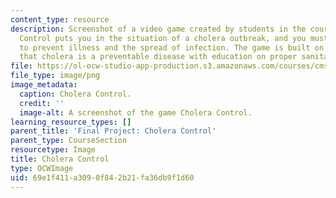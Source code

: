 ```yaml
---
content_type: resource
description: Screenshot of a video game created by students in the course. Cholera
  Control puts you in the situation of a cholera outbreak, and you must take action
  to prevent illness and the spread of infection. The game is built on the premise
  that cholera is a preventable disease with education on proper sanitary measures.
file: https://ol-ocw-studio-app-production.s3.amazonaws.com/courses/cms-611j-creating-video-games-fall-2014/69e1f411a3090f842b21fa36db9f1d60_choleracontrol.png
file_type: image/png
image_metadata:
  caption: Cholera Control.
  credit: ''
  image-alt: A screenshot of the game Cholera Control.
learning_resource_types: []
parent_title: 'Final Project: Cholera Control'
parent_type: CourseSection
resourcetype: Image
title: Cholera Control
type: OCWImage
uid: 69e1f411-a309-0f84-2b21-fa36db9f1d60
---
```

